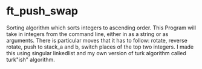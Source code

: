 # ft_push_swap
Sorting algorithm which sorts integers to ascending order.
This Program will take in integers from the command line, either in as a string or as arguments.
There is particular moves that it has to follow: rotate, reverse rotate, push to stack_a and b, switch places of the top two integers.
I made this using singular linkedlist and my own version of turk algorithm called turk"ish" algorithm.
